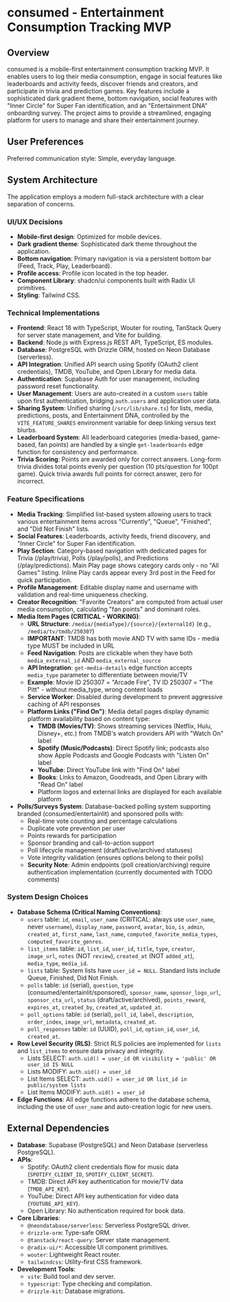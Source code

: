 # consumed - Entertainment Consumption Tracking MVP

## Overview

consumed is a mobile-first entertainment consumption tracking MVP. It enables users to log their media consumption, engage in social features like leaderboards and activity feeds, discover friends and creators, and participate in trivia and prediction games. Key features include a sophisticated dark gradient theme, bottom navigation, social features with "Inner Circle" for Super Fan identification, and an "Entertainment DNA" onboarding survey. The project aims to provide a streamlined, engaging platform for users to manage and share their entertainment journey.

## User Preferences

Preferred communication style: Simple, everyday language.

## System Architecture

The application employs a modern full-stack architecture with a clear separation of concerns.

### UI/UX Decisions
-   **Mobile-first design**: Optimized for mobile devices.
-   **Dark gradient theme**: Sophisticated dark theme throughout the application.
-   **Bottom navigation**: Primary navigation is via a persistent bottom bar (Feed, Track, Play, Leaderboard).
-   **Profile access**: Profile icon located in the top header.
-   **Component Library**: shadcn/ui components built with Radix UI primitives.
-   **Styling**: Tailwind CSS.

### Technical Implementations
-   **Frontend**: React 18 with TypeScript, Wouter for routing, TanStack Query for server state management, and Vite for building.
-   **Backend**: Node.js with Express.js REST API, TypeScript, ES modules.
-   **Database**: PostgreSQL with Drizzle ORM, hosted on Neon Database (serverless).
-   **API Integration**: Unified API search using Spotify (OAuth2 client credentials), TMDB, YouTube, and Open Library for media data.
-   **Authentication**: Supabase Auth for user management, including password reset functionality.
-   **User Management**: Users are auto-created in a custom `users` table upon first authentication, bridging `auth.users` and application user data.
-   **Sharing System**: Unified sharing (`/src/lib/share.ts`) for lists, media, predictions, posts, and Entertainment DNA, controlled by the `VITE_FEATURE_SHARES` environment variable for deep linking versus text blurbs.
-   **Leaderboard System**: All leaderboard categories (media-based, game-based, fan points) are handled by a single `get-leaderboards` edge function for consistency and performance.
-   **Trivia Scoring**: Points are awarded only for correct answers. Long-form trivia divides total points evenly per question (10 pts/question for 100pt game). Quick trivia awards full points for correct answer, zero for incorrect.

### Feature Specifications
-   **Media Tracking**: Simplified list-based system allowing users to track various entertainment items across "Currently", "Queue", "Finished", and "Did Not Finish" lists.
-   **Social Features**: Leaderboards, activity feeds, friend discovery, and "Inner Circle" for Super Fan identification.
-   **Play Section**: Category-based navigation with dedicated pages for Trivia (/play/trivia), Polls (/play/polls), and Predictions (/play/predictions). Main Play page shows category cards only - no "All Games" listing. Inline Play cards appear every 3rd post in the Feed for quick participation.
-   **Profile Management**: Editable display name and username with validation and real-time uniqueness checking.
-   **Creator Recognition**: "Favorite Creators" are computed from actual user media consumption, calculating "fan points" and dominant roles.
-   **Media Item Pages (CRITICAL - WORKING)**: 
    -   **URL Structure**: `/media/{mediaType}/{source}/{externalId}` (e.g., `/media/tv/tmdb/250307`)
    -   **IMPORTANT**: TMDB has both movie AND TV with same IDs - media type MUST be included in URL
    -   **Feed Navigation**: Posts are clickable when they have both `media_external_id` AND `media_external_source`
    -   **API Integration**: `get-media-details` edge function accepts `media_type` parameter to differentiate between movie/TV
    -   **Example**: Movie ID 250307 = "Arcade Fire", TV ID 250307 = "The Pitt" - without media_type, wrong content loads
    -   **Service Worker**: Disabled during development to prevent aggressive caching of API responses
    -   **Platform Links ("Find On")**: Media detail pages display dynamic platform availability based on content type:
        -   **TMDB (Movies/TV)**: Shows streaming services (Netflix, Hulu, Disney+, etc.) from TMDB's watch providers API with "Watch On" label
        -   **Spotify (Music/Podcasts)**: Direct Spotify link; podcasts also show Apple Podcasts and Google Podcasts with "Listen On" label
        -   **YouTube**: Direct YouTube link with "Find On" label
        -   **Books**: Links to Amazon, Goodreads, and Open Library with "Read On" label
        -   Platform logos and external links are displayed for each available platform
-   **Polls/Surveys System**: Database-backed polling system supporting branded (consumed/entertainlit) and sponsored polls with:
    -   Real-time vote counting and percentage calculations
    -   Duplicate vote prevention per user
    -   Points rewards for participation
    -   Sponsor branding and call-to-action support
    -   Poll lifecycle management (draft/active/archived statuses)
    -   Vote integrity validation (ensures options belong to their polls)
    -   **Security Note**: Admin endpoints (poll creation/archiving) require authentication implementation (currently documented with TODO comments)

### System Design Choices
-   **Database Schema (Critical Naming Conventions)**:
    -   `users` table: `id`, `email`, `user_name` (CRITICAL: always use `user_name`, never `username`), `display_name`, `password`, `avatar`, `bio`, `is_admin`, `created_at`, `first_name`, `last_name`, `computed_favorite_media_types`, `computed_favorite_genres`.
    -   `list_items` table: `id`, `list_id`, `user_id`, `title`, `type`, `creator`, `image_url`, `notes` (NOT `review`), `created_at` (NOT `added_at`), `media_type`, `media_id`.
    -   `lists` table: System lists have `user_id = NULL`. Standard lists include Queue, Finished, Did Not Finish.
    -   `polls` table: `id` (serial), `question`, `type` (consumed/entertainlit/sponsored), `sponsor_name`, `sponsor_logo_url`, `sponsor_cta_url`, `status` (draft/active/archived), `points_reward`, `expires_at`, `created_by`, `created_at`, `updated_at`.
    -   `poll_options` table: `id` (serial), `poll_id`, `label`, `description`, `order_index`, `image_url`, `metadata`, `created_at`.
    -   `poll_responses` table: `id` (UUID), `poll_id`, `option_id`, `user_id`, `created_at`.
-   **Row Level Security (RLS)**: Strict RLS policies are implemented for `lists` and `list_items` to ensure data privacy and integrity.
    -   Lists SELECT: `auth.uid() = user_id OR visibility = 'public' OR user_id IS NULL`
    -   Lists MODIFY: `auth.uid() = user_id`
    -   List Items SELECT: `auth.uid() = user_id OR list_id in public/system lists`
    -   List Items MODIFY: `auth.uid() = user_id`
-   **Edge Functions**: All edge functions adhere to the database schema, including the use of `user_name` and auto-creation logic for new users.

## External Dependencies

-   **Database**: Supabase (PostgreSQL) and Neon Database (serverless PostgreSQL).
-   **APIs**:
    -   Spotify: OAuth2 client credentials flow for music data (`SPOTIFY_CLIENT_ID`, `SPOTIFY_CLIENT_SECRET`).
    -   TMDB: Direct API key authentication for movie/TV data (`TMDB_API_KEY`).
    -   YouTube: Direct API key authentication for video data (`YOUTUBE_API_KEY`).
    -   Open Library: No authentication required for book data.
-   **Core Libraries**:
    -   `@neondatabase/serverless`: Serverless PostgreSQL driver.
    -   `drizzle-orm`: Type-safe ORM.
    -   `@tanstack/react-query`: Server state management.
    -   `@radix-ui/*`: Accessible UI component primitives.
    -   `wouter`: Lightweight React router.
    -   `tailwindcss`: Utility-first CSS framework.
-   **Development Tools**:
    -   `vite`: Build tool and dev server.
    -   `typescript`: Type checking and compilation.
    -   `drizzle-kit`: Database migrations.